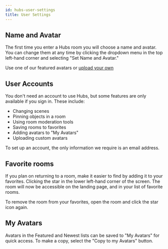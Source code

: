 ```yaml
---
id: hubs-user-settings
title: User Settings
---
```


## Name and Avatar

The first time you enter a Hubs room you will choose a name and avatar. You can change them at any time by clicking the dropdown menu in the top left-hand corner and selecting "Set Name and Avatar." 

Use one of our featured avatars or [upload your own](customizing-avatars)

## User Accounts

You don't need an account to use Hubs, but some features are only available if you sign in. These include:

* Changing scenes
* Pinning objects in a room
* Using room moderation tools
* Saving rooms to favorites
* Adding avatars to "My Avatars"
* Uploading custom avatars

To set up an account, the only information we require is an email address.

## Favorite rooms

If you plan on returning to a room, make it easier to find by adding it to your favorites. Clicking the star in the lower left-hand corner of the screen. The room will now be accessible on the landing page, and in your list of favorite rooms.

To remove the room from your favorites, open the room and click the star icon again. 

## My Avatars

Avatars in the Featured and Newest lists can be saved to "My Avatars" for quick access. To make a copy, select the "Copy to my Avatars" button. 